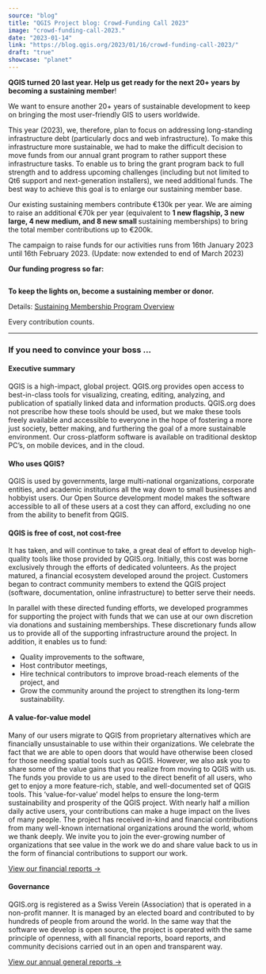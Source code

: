 ```yaml
---
source: "blog"
title: "QGIS Project blog: Crowd-Funding Call 2023"
image: "crowd-funding-call-2023."
date: "2023-01-14"
link: "https://blog.qgis.org/2023/01/16/crowd-funding-call-2023/"
draft: "true"
showcase: "planet"
---
```


<p><strong>QGIS turned 20 last year. Help us get ready for the next 20+ years by becoming a sustaining member</strong>!</p>



<p>We want to ensure another 20+ years of sustainable development to keep on bringing the most user-friendly GIS to users worldwide.&nbsp;</p>



<p>This year (2023), we, therefore, plan to focus on addressing long-standing infrastructure debt (particularly docs and web infrastructure). To make this infrastructure more sustainable, we had to make the difficult decision to move funds from our annual grant program to rather support these infrastructure tasks. To enable us to bring the grant program back to full strength and to address upcoming challenges (including but not limited to Qt6 support and next-generation installers), we need additional funds. The best way to achieve this goal is to enlarge our sustaining member base.&nbsp;</p>



<p>Our existing sustaining members contribute €130k per year. We are aiming to raise an additional €70k per year (equivalent to <strong>1 new flagship, 3 new large, 4 new medium, and 8 new small </strong>sustaining memberships) to bring the total member contributions up to €200k.</p>



<p>The campaign to raise funds for our activities runs from 16th January 2023 until 16th February 2023. (Update: now extended to end of March 2023)</p>



<p><strong>Our funding progress so far: </strong></p>



<figure class="wp-block-image size-large is-style-default"><img src="https://docs.google.com/spreadsheets/d/e/2PACX-1vSOQjCiihDfhuRFdzcOBLHNq0Z_OGcUYyEzVgNckQNI2V2l4nVHN4dGyDaiGOGhY0ygv9bvO3pNBkW8/pubchart?oid=296741498&amp;format=image&amp;day=20230119" alt="" /></figure>



<p></p>



<p><strong>To keep the lights on, become a sustaining member or donor. </strong></p>



<p>Details: <a href="https://qgis.org/en/site/getinvolved/governance/sustaining_members/sustaining_members.html">Sustaining Membership Program Overview</a></p>



<p>Every contribution counts.&nbsp;</p>



<hr class="wp-block-separator has-alpha-channel-opacity" />



<h3 class="wp-block-heading"><strong>If you need to convince your boss …&nbsp;</strong></h3>



<h4 class="wp-block-heading">Executive summary</h4>



<p>QGIS is a high-impact, global project. QGIS.org provides open access to best-in-class tools for visualizing, creating, editing, analyzing, and publication of spatially linked data and information products. QGIS.org does not prescribe how these tools should be used, but we make these tools freely available and accessible to everyone in the hope of fostering a more just society, better making, and furthering the goal of a more sustainable environment.&nbsp;Our cross-platform software is available on traditional desktop PC’s, on mobile devices, and in the cloud.</p>



<h4 class="wp-block-heading">Who uses QGIS?</h4>



<p>QGIS is used by governments, large multi-national organizations, corporate entities, and academic institutions all the way down to small businesses and hobbyist users. Our Open Source development model makes the software accessible to all of these users at a cost they can afford, excluding no one from the ability to benefit from QGIS.</p>



<h4 class="wp-block-heading">QGIS is free of cost, not cost-free</h4>



<p>It has taken, and will continue to take, a great deal of effort to develop high-quality tools like those provided by QGIS.org. Initially, this cost was borne exclusively through the efforts of dedicated volunteers. As the project matured, a financial ecosystem developed around the project. Customers began to contract community members to extend the QGIS project (software, documentation, online infrastructure) to better serve their needs.</p>



<p>In parallel with these directed funding efforts, we developed programmes for supporting the project with funds that we can use at our own discretion via donations and sustaining memberships. These discretionary funds allow us to provide all of the supporting infrastructure around the project. In addition, it enables us to fund:</p>



<ul>
<li>Quality improvements to the software,</li>



<li>Host contributor meetings,</li>



<li>Hire technical contributors to improve broad-reach elements of the project, and</li>



<li>Grow the community around the project to strengthen its long-term sustainability.</li>
</ul>



<h4 class="wp-block-heading">A value-for-value model</h4>



<p>Many of our users migrate to QGIS from proprietary alternatives which are financially unsustainable to use within their organizations. We celebrate the fact that we are able to open doors that would have otherwise been closed for those needing spatial tools such as QGIS. However, we also ask you to share some of the value gains that you realize from moving to QGIS with us. The funds you provide to us are used to the direct benefit of all users, who get to enjoy a more feature-rich, stable, and well-documented set of QGIS tools. This ‘value-for-value’ model helps to ensure the long-term sustainability and prosperity of the QGIS project. With nearly half a million daily active users, your contributions can make a huge impact on the lives of many people. The project has received in-kind and financial contributions from many well-known international organizations around the world, whom we thank deeply. We invite you to join the ever-growing number of organizations that see value in the work we do and share value back to us in the form of financial contributions to support our work.</p>



<p><a href="https://qgis.org/en/site/getinvolved/governance/finance/index.html">View our financial reports →</a></p>



<h4 class="wp-block-heading">Governance</h4>



<p>QGIS.org is registered as a Swiss Verein (Association) that is operated in a non-profit manner. It is managed by an elected board and contributed to by hundreds of people from around the world. In the same way that the software we develop is open source, the project is operated with the same principle of openness, with all financial reports, board reports, and community decisions carried out in an open and transparent way.</p>



<p><a href="https://qgis.org/en/site/getinvolved/governance/annual_reports/index.html">View our annual general reports →</a></p>
